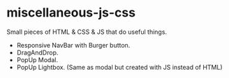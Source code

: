 # miscellaneous-js-css

Small pieces of HTML & CSS & JS that do useful things.

- Responsive NavBar with Burger button.
- DragAndDrop.
- PopUp Modal.
- PopUp Lightbox. (Same as modal but created with JS instead of HTML)
